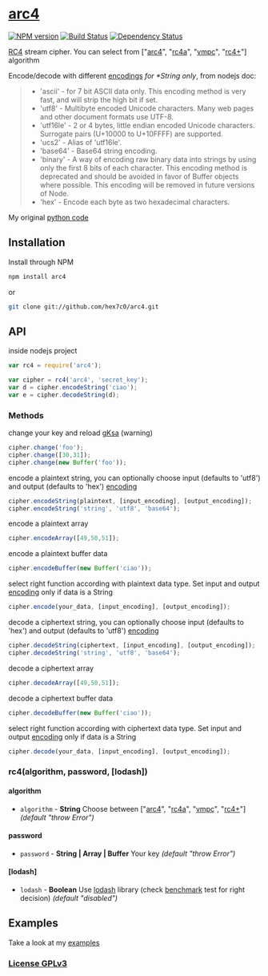 # [arc4](http://supergiovane.tk/#/arc4)

[![NPM version](https://badge.fury.io/js/arc4.svg)](http://badge.fury.io/js/arc4)
[![Build Status](https://travis-ci.org/hex7c0/arc4.svg?branch=master)](https://travis-ci.org/hex7c0/arc4)
[![Dependency Status](https://david-dm.org/hex7c0/arc4/status.svg)](https://david-dm.org/hex7c0/arc4)

[RC4](https://en.wikipedia.org/wiki/RC4) stream cipher.
You can select from ["[arc4](https://en.wikipedia.org/wiki/RC4)", "[rc4a](https://en.wikipedia.org/wiki/RC4#RC4A)", "[vmpc](https://en.wikipedia.org/wiki/RC4#VMPC)", "[rc4+](https://en.wikipedia.org/wiki/RC4#RC4.2B)"] algorithm

Encode/decode with different [encodings](http://nodejs.org/api/buffer.html#apicontent) _for *String only_, from nodejs doc:
> - 'ascii' - for 7 bit ASCII data only. This encoding method is very fast, and will strip the high bit if set.
> - 'utf8' - Multibyte encoded Unicode characters. Many web pages and other document formats use UTF-8.
> - 'utf16le' - 2 or 4 bytes, little endian encoded Unicode characters. Surrogate pairs (U+10000 to U+10FFFF) are supported.
> - 'ucs2' - Alias of 'utf16le'.
> - 'base64' - Base64 string encoding.
> - 'binary' - A way of encoding raw binary data into strings by using only the first 8 bits of each character. This encoding method is deprecated and should be avoided in favor of Buffer objects where possible. This encoding will be removed in future versions of Node.
> - 'hex' - Encode each byte as two hexadecimal characters.

My original [python code](https://github.com/hex7c0/EncryptoPy/blob/master/modules/rc/rc4.py)

## Installation

Install through NPM

```bash
npm install arc4
```
or
```bash
git clone git://github.com/hex7c0/arc4.git
```

## API

inside nodejs project
```js
var rc4 = require('arc4');

var cipher = rc4('arc4', 'secret_key');
var d = cipher.encodeString('ciao');
var e = cipher.decodeString(d);
```

### Methods

change your key and reload [gKsa](https://en.wikipedia.org/wiki/RC4#Key-scheduling_algorithm_.28KSA.29) (warning)
```js
cipher.change('foo');
cipher.change([30,31]);
cipher.change(new Buffer('foo'));
```

encode a plaintext string, you can optionally choose input (defaults to 'utf8') and output (defaults to 'hex') [encoding](http://nodejs.org/api/buffer.html#apicontent)
```js
cipher.encodeString(plaintext, [input_encoding], [output_encoding]);
cipher.encodeString('string', 'utf8', 'base64');
```

encode a plaintext array
```js
cipher.encodeArray([49,50,51]);
```

encode a plaintext buffer data
```js
cipher.encodeBuffer(new Buffer('ciao'));
```

select right function according with plaintext data type. Set input and output [encoding](http://nodejs.org/api/buffer.html#apicontent) only if data is a String
```js
cipher.encode(your_data, [input_encoding], [output_encoding]);
```

decode a ciphertext string, you can optionally choose input (defaults to 'hex') and output (defaults to 'utf8') [encoding](http://nodejs.org/api/buffer.html#apicontent)
```js
cipher.decodeString(ciphertext, [input_encoding], [output_encoding]);
cipher.decodeString('string', 'utf8', 'base64');
```

decode a ciphertext array
```js
cipher.decodeArray([49,50,51]);
```

decode a ciphertext buffer data
```js
cipher.decodeBuffer(new Buffer('ciao'));
```

select right function according with ciphertext data type. Set input and output [encoding](http://nodejs.org/api/buffer.html#apicontent) only if data is a String
```js
cipher.decode(your_data, [input_encoding], [output_encoding]);
```

### rc4(algorithm, password, [lodash])

#### algorithm

 - `algorithm` - **String** Choose between ["[arc4](https://en.wikipedia.org/wiki/RC4)", "[rc4a](https://en.wikipedia.org/wiki/RC4#RC4A)", "[vmpc](https://en.wikipedia.org/wiki/RC4#VMPC)", "[rc4+](https://en.wikipedia.org/wiki/RC4#RC4.2B)"] *(default "throw Error")*

#### password

 - `password` - **String | Array | Buffer** Your key *(default "throw Error")*

#### [lodash]

 - `lodash` - **Boolean** Use [lodash](http://lodash.com/) library (check [benchmark](https://github.com/hex7c0/arc4/tree/master/test/benchmark.js) test for right decision) *(default "disabled")*

## Examples

Take a look at my [examples](https://github.com/hex7c0/arc4/tree/master/examples)

### [License GPLv3](http://opensource.org/licenses/GPL-3.0)
